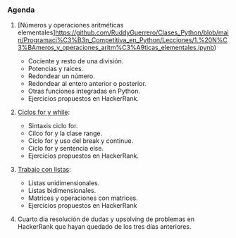 ### Agenda


1.	[Números y operaciones aritméticas elementales]https://github.com/RuddyGuerrero/Clases_Python/blob/main/Programaci%C3%B3n_Competitiva_en_Python/Lecciones/1.%20N%C3%BAmeros_y_operaciones_aritm%C3%A9ticas_elementales.ipynb)

    *  Cociente y resto de una división.
    *  Potencias y raíces.
    *  Redondear un número.
    *  Redondear al entero anterior o posterior.
    *  Otras funciones integradas en Python.
    *  Ejercicios propuestos en HackerRank.

2.	[Ciclos for y while](https://github.com/RuddyGuerrero/Clases_Python/blob/main/Programaci%C3%B3n_Competitiva_en_Python/Lecciones/2.%20Ciclos_for_y_while.ipynb):

    *  Sintaxis ciclo for.
    *  Cilco for y la clase range.
    *  Ciclo for y uso del break y continue.
    *  Ciclo for y sentencia else.
    *  Ejercicios propuestos en HackerRank.

3.  [Trabajo con listas](https://github.com/RuddyGuerrero/Clases_Python/blob/main/Programaci%C3%B3n_Competitiva_en_Python/Lecciones/3.%20Trabajo_con_listas.ipynb):

    *  Listas unidimensionales. 
    *  Listas bidimensionales.
    *  Matrices y operaciones con matrices.
    *  Ejercicios propuestos en HackerRank

4.	Cuarto día resolución de dudas y upsolving de problemas en HackerRank que hayan quedado de los tres días anteriores.

